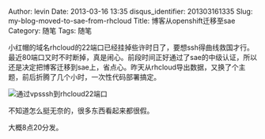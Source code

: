 Author: levin
Date: 2013-03-16 13:35
disqus_identifier: 201303161335
Slug: my-blog-moved-to-sae-from-rhcloud
Title: 博客从openshift迁移至sae
Category: 随笔
Tags: 随笔

<!-- more -->

小红帽的域名rhcloud的22端口已经挂掉些许时日了，要想ssh得曲线救国才行。最近80端口又时不时断掉，真是闹心。前段时间正好通过了sae的中级认证，所以还是决定把博客迁移到sae上，省点心。昨天从rhcloud导出数据，又换了个主题，前后折腾了几个小时，一次性代码部署搞定。

![通过vpsssh到rhcloud22端口](http://ww1.sinaimg.cn/large/0069yvRGgw1etc58c8erdj30fj0c3jrj.jpg)

不知道怎么挺无奈的，很多东西看起来都很假。

大概8点20分发。

